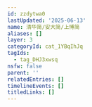 ```yaml
---
id: zzdytwa0
lastUpdated: '2025-06-13'
name: 清华简/安大简/上博简
aliases: []
layer: 3
categoryId: cat_1YBqIhJq
tagIds:
  - tag_DHJ3xwsq
nsfw: false
parent: ''
relatedEntries: []
timelineEvents: []
titledLinks: []
---
```


